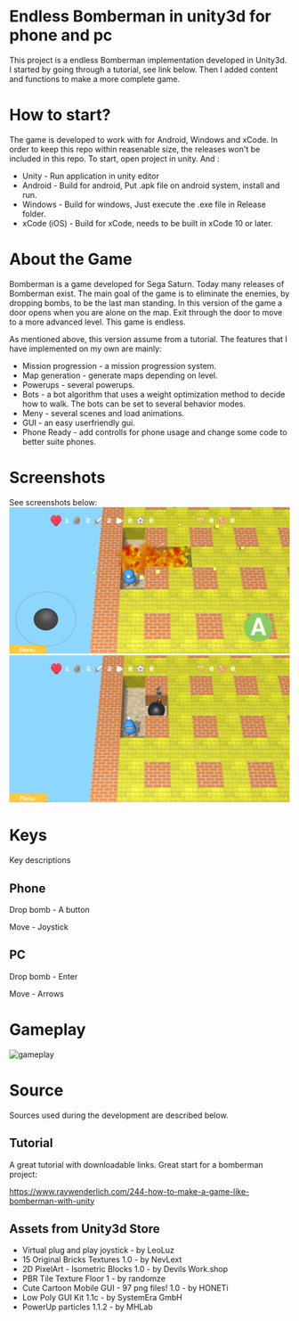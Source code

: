 # Endless Bomberman in unity3d for phone and pc

This project is a endless Bomberman implementation developed in Unity3d.
I started by going through a tutorial, see link below.
Then I added content and functions to make a more complete game.

# How to start?
The game is developed to work with for Android, Windows and xCode.
In order to keep this repo within reasenable size, the releases won't be included
in this repo. To start, open project in unity. And :
* Unity - Run application in unity editor
* Android - Build for android, Put .apk file on android system, install and run.
* Windows - Build for windows, Just execute the .exe file in Release folder.
* xCode (iOS) - Build for xCode, needs to be built in xCode 10 or later.

# About the Game
Bomberman is a game developed for Sega Saturn. Today many releases of Bomberman exist.
The main goal of the game is to eliminate the enemies, by dropping bombs, to be the last man standing.
In this version of the game a door opens when you are alone on the map.
Exit through the door to move to a more advanced level.
This game is endless.


As mentioned above, this version assume from a tutorial.
 The features that I have implemented on my own are mainly:

* Mission progression - a mission progression system.
* Map generation - generate maps depending on level.
* Powerups - several powerups.
* Bots - a bot algorithm that uses a weight optimization method to decide how to walk.
The bots can be set to several behavior modes.
* Meny - several scenes and load animations.
* GUI - an easy userfriendly gui.
* Phone Ready - add controlls for phone usage and change some code to better suite phones.

# Screenshots
See screenshots below:
![mobile_image](mobile_screenshot.png)
![pc_image](pc_screenshot.png)

# Keys
Key descriptions

## Phone
Drop bomb - A button

Move - Joystick

## PC
Drop bomb - Enter

Move - Arrows

# Gameplay
![gameplay](gameplay.gif)


# Source
Sources used during the development are described below.

## Tutorial

A great tutorial with downloadable links. Great start for a bomberman project:

https://www.raywenderlich.com/244-how-to-make-a-game-like-bomberman-with-unity

## Assets from Unity3d Store

* Virtual plug and play joystick - by LeoLuz
* 15 Original Bricks Textures 1.0  - by NevLext
* 2D PixelArt - Isometric Blocks 1.0 - by Devils Work.shop
* PBR Tile Texture Floor 1 - by randomze
* Cute Cartoon Mobile GUI - 97 png files! 1.0 - by HONETi
* Low Poly GUI Kit 1.1c - by SystemEra GmbH
* PowerUp particles 1.1.2 - by MHLab
